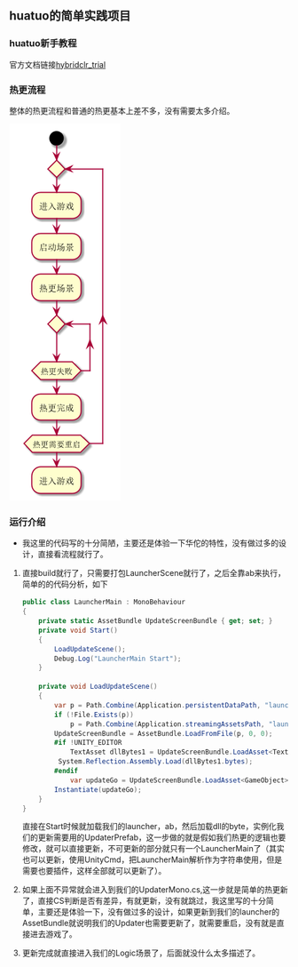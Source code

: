 ## huatuo的简单实践项目

### huatuo新手教程

官方文档链接[hybridclr_trial](https://github.com/focus-creative-games/HybridCLR_trial)

### 热更流程

整体的热更流程和普通的热更基本上差不多，没有需要太多介绍。

![huatuo](pic\huatuo.png)

### 运行介绍

- 我这里的代码写的十分简陋，主要还是体验一下华佗的特性，没有做过多的设计，直接看流程就行了。

1. 直接build就行了，只需要打包LauncherScene就行了，之后全靠ab来执行，简单的的代码分析，如下

   ```c#
   public class LauncherMain : MonoBehaviour
   {
       private static AssetBundle UpdateScreenBundle { get; set; }
       private void Start()
       {
           LoadUpdateScene();
           Debug.Log("LauncherMain Start");
       }
   
       private void LoadUpdateScene()
       {
           var p = Path.Combine(Application.persistentDataPath, "launcher");
           if (!File.Exists(p))
               p = Path.Combine(Application.streamingAssetsPath, "launcher");
           UpdateScreenBundle = AssetBundle.LoadFromFile(p, 0, 0);
           #if !UNITY_EDITOR
               TextAsset dllBytes1 = UpdateScreenBundle.LoadAsset<TextAsset>("HotFixLauncher.dll.bytes");
           	System.Reflection.Assembly.Load(dllBytes1.bytes);
           #endif
               var updateGo = UpdateScreenBundle.LoadAsset<GameObject>("UpdaterPrefab");
           Instantiate(updateGo);
       }
   }
   ```

   直接在Start时候就加载我们的launcher，ab，然后加载dll的byte，实例化我们的更新需要用的UpdaterPrefab，这一步做的就是假如我们热更的逻辑也要修改，就可以直接更新，不可更新的部分就只有一个LauncherMain了（其实也可以更新，使用UnityCmd，把LauncherMain解析作为字符串使用，但是需要也要插件，这样全部就可以更新了）。

2. 如果上面不异常就会进入到我们的UpdaterMono.cs,这一步就是简单的热更新了，直接CS判断是否有差异，有就更新，没有就跳过，我这里写的十分简单，主要还是体验一下，没有做过多的设计，如果更新到我们的launcher的AssetBundle就说明我们的Updater也需要更新了，就需要重启，没有就是直接进去游戏了。

3. 更新完成就直接进入我们的Logic场景了，后面就没什么太多描述了。
